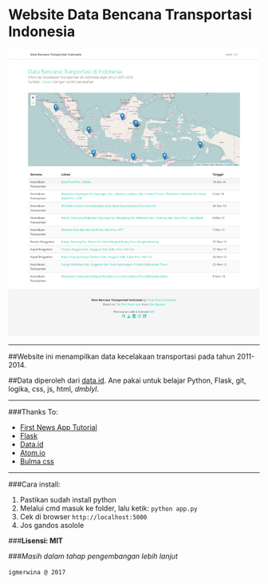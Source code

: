 Website Data Bencana Transportasi Indonesia
===

![alt text](https://github.com/igmerwina/bencana-transport-app/blob/master/static/capture.png "Screenshot")

---

##Website ini menampilkan data kecelakaan transportasi pada tahun 2011-2014.

##Data diperoleh dari [data.id](http://data.go.id/dataset/data-kecelakaan-transportasi-2). Ane pakai untuk belajar Python, Flask, git, logika, css, js, html, _dmblyl_.

---
###Thanks To:
- [First News App Tutorial][5]
- [Flask][1]
- [Data.id][2]
- [Atom.io][3]
- [Bulma css][4]

[1]: http://www.pocoo.org/
[2]: http://www.data.id/
[3]: http://www.atom.io/
[4]: https://github.com/jgthms/bulma
[5]: https://first-news-app.readthedocs.io/en/latest/

---

###Cara install:
1. Pastikan sudah install python
2. Melalui cmd masuk ke folder, lalu ketik: `python app.py`
3. Cek di browser `http://localhost:5000`
4. Jos gandos asolole

###**Lisensi: MIT**

###*Masih dalam tahap pengembangan lebih lanjut*

`igmerwina @ 2017`

